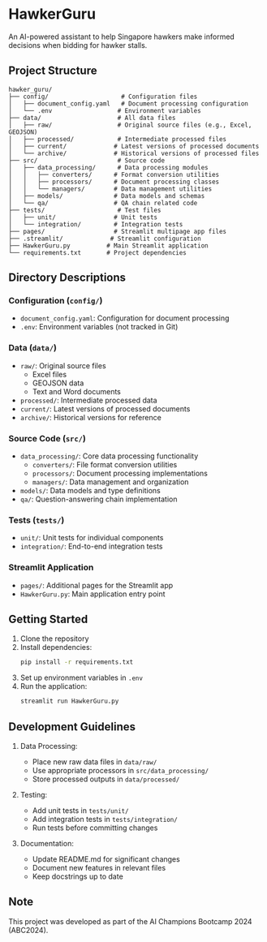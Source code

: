 # HawkerGuru

An AI-powered assistant to help Singapore hawkers make informed decisions when bidding for hawker stalls.

## Project Structure

```
hawker_guru/
├── config/                    # Configuration files
│   ├── document_config.yaml   # Document processing configuration
│   └── .env                  # Environment variables
├── data/                     # All data files
│   ├── raw/                  # Original source files (e.g., Excel, GEOJSON)
│   ├── processed/            # Intermediate processed files
│   ├── current/             # Latest versions of processed documents
│   └── archive/             # Historical versions of processed files
├── src/                      # Source code
│   ├── data_processing/      # Data processing modules
│   │   ├── converters/      # Format conversion utilities
│   │   ├── processors/      # Document processing classes
│   │   └── managers/        # Data management utilities
│   ├── models/              # Data models and schemas
│   └── qa/                  # QA chain related code
├── tests/                    # Test files
│   ├── unit/                # Unit tests
│   └── integration/         # Integration tests
├── pages/                   # Streamlit multipage app files
├── .streamlit/             # Streamlit configuration
├── HawkerGuru.py          # Main Streamlit application
└── requirements.txt       # Project dependencies
```

## Directory Descriptions

### Configuration (`config/`)
- `document_config.yaml`: Configuration for document processing
- `.env`: Environment variables (not tracked in Git)

### Data (`data/`)
- `raw/`: Original source files
  - Excel files
  - GEOJSON data
  - Text and Word documents
- `processed/`: Intermediate processed data
- `current/`: Latest versions of processed documents
- `archive/`: Historical versions for reference

### Source Code (`src/`)
- `data_processing/`: Core data processing functionality
  - `converters/`: File format conversion utilities
  - `processors/`: Document processing implementations
  - `managers/`: Data management and organization
- `models/`: Data models and type definitions
- `qa/`: Question-answering chain implementation

### Tests (`tests/`)
- `unit/`: Unit tests for individual components
- `integration/`: End-to-end integration tests

### Streamlit Application
- `pages/`: Additional pages for the Streamlit app
- `HawkerGuru.py`: Main application entry point

## Getting Started

1. Clone the repository
2. Install dependencies:
   ```bash
   pip install -r requirements.txt
   ```
3. Set up environment variables in `.env`
4. Run the application:
   ```bash
   streamlit run HawkerGuru.py
   ```

## Development Guidelines

1. Data Processing:
   - Place new raw data files in `data/raw/`
   - Use appropriate processors in `src/data_processing/`
   - Store processed outputs in `data/processed/`

2. Testing:
   - Add unit tests in `tests/unit/`
   - Add integration tests in `tests/integration/`
   - Run tests before committing changes

3. Documentation:
   - Update README.md for significant changes
   - Document new features in relevant files
   - Keep docstrings up to date

## Note
This project was developed as part of the AI Champions Bootcamp 2024 (ABC2024).
